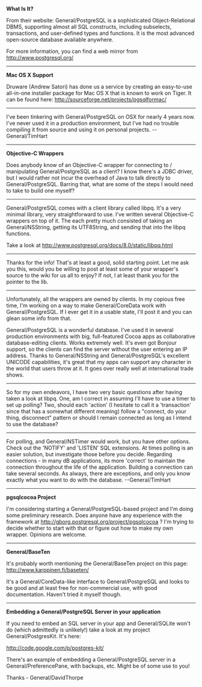 **What Is It?**

From their website: General/PostgreSQL is a sophisticated Object-Relational DBMS, supporting almost all SQL constructs, including subselects, transactions, and user-defined types and functions. It is the most advanced open-source database available anywhere.

For more information, you can find a web mirror from http://www.postgresql.org/

----

**Mac OS X Support**

Druware (Andrew Satori) has done us a service by creating an easy-to-use all-in-one installer package for Mac OS X that is known to work on Tiger. It can be found here: http://sourceforge.net/projects/pgsqlformac/

----
I've been tinkering with General/PostgreSQL on OSX for nearly 4 years now. I've never used it in a production environment, but I've had no trouble compiling it from source and using it on personal projects. --General/TimHart

----

**Objective-C Wrappers**

Does anybody know of an Objective-C wrapper for connecting to / manipulating General/PostgreSQL as a client? I know there's a JDBC driver, but I would rather not incur the overhead of Java to talk directly to General/PostgreSQL. Barring that, what are some of the steps I would need to take to build one myself?

----
General/PostgreSQL comes with a client library called libpq. It's a very minimal library, very straightforward to use. I've written several Objective-C wrappers on top of it. The each pretty much consisted of taking an General/NSString, getting its UTF8String, and sending that into the libpq functions.

Take a look at http://www.postgresql.org/docs/8.0/static/libpq.html

----
Thanks for the info! That's at least a good, solid starting point. Let me ask you this, would you be willing to post at least some of your wrapper's source to the wiki for us all to enjoy? If not, I at least thank you for the pointer to the lib.

----
Unfortunately, all the wrappers are owned by clients. In my copious free time, I'm working on a way to make General/CoreData work with General/PostgreSQL. If I ever get it in a usable state, I'll post it and you can glean some info from that.

General/PostgreSQL is a wonderful database. I've used it in several production environments with big, full-featured Cocoa apps as collaborative database-editing clients. Works extremely well. It's even got Bonjour support, so the clients can find the server without the user entering an IP address. Thanks to General/NSString and General/PostgreSQL's excellent UNICODE capabilities, it's great that my apps can support any character in the world that users throw at it. It goes over really well at international trade shows.

----
So for my own endeavors, I have two very basic questions after having taken a look at libpq. One, am I correct in assuming I'll have to use a timer to set up polling? Two, should each 'action' (I hesitate to call it a 'transaction' since that has a somewhat different meaning) follow a "connect, do your thing, disconnect" pattern or should I remain connected as long as I intend to use the database?

----
For polling, and General/NSTimer would work, but you have other options. Check out the 'NOTIFY' and 'LISTEN' SQL extensions. At times polling is an easier solution, but investigate those before you decide. Regarding connections - in many dB applications, its more 'correct' to maintain the connection throughout the life of the application. Building a connection can take several seconds. As always, there are exceptions, and only you know exactly what you want to do with the database. --General/TimHart

----

**pgsqlcocoa Project**

I'm considering starting a General/PostgreSQL-based project and I'm doing some preliminary research. Does anyone have any experience with the framework at http://gborg.postgresql.org/project/pgsqlcocoa ? I'm trying to decide whether to start with that or figure out how to make my own wrapper. Opinions are welcome.

----

**General/BaseTen**

It's probably worth mentioning the General/BaseTen project on this page: http://www.karppinen.fi/baseten/

It's a General/CoreData-like interface to General/PostgreSQL and looks to be good and at least free for non-commercial use, with good documentation. Haven't tried it myself though.

----

**Embedding a General/PostgreSQL Server in your application**

If you need to embed an SQL server in your app and General/SQLite won't do (which admittedly is unlikely!) take a look at my project General/PostgresKit. It's here: 

http://code.google.com/p/postgres-kit/

There's an example of embedding a General/PostgreSQL server in a General/PreferencePane, with backups, etc. Might be of some use to you!

Thanks - General/DavidThorpe